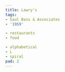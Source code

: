 ```yaml
---
title: Lawry's
tags:
- Saul Bass & Associates
- '1959'

- restaurants
- food

- alphabetical
- L
- spiral
pad: 2
---
```


